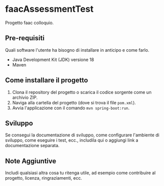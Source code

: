 # faacAssessmentTest

Progetto faac colloquio.

## Pre-requisiti

Quali software l'utente ha bisogno di installare in anticipo e come farlo.

- Java Development Kit (JDK) versione 18
- Maven

## Come installare il progetto

1. Clona il repository del progetto o scarica il codice sorgente come un archivio ZIP.
2. Naviga alla cartella del progetto (dove si trova il file `pom.xml`).
3. Avvia l'applicazione con il comando `mvn spring-boot:run`.

## Sviluppo

Se consegui la documentazione di sviluppo, come configurare l'ambiente di sviluppo, come eseguire i test, ecc., includila qui o aggiungi link a documentazione separata.

## Note Aggiuntive

Includi qualsiasi altra cosa tu ritenga utile, ad esempio come contribuire al progetto, licenza, ringraziamenti, ecc.